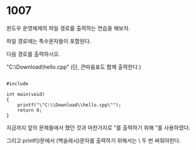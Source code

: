 # 1007

윈도우 운영체제의 파일 경로를 출력하는 연습을 해보자.
 
파일 경로에는 특수문자들이 포함된다.

다음 경로를 출력하시오.

"C:\Download\hello.cpp"
(단, 큰따옴표도 함께 출력한다.)

<pre><code>
#include<stdio.h>

int main(void)
{
	printf("\"C:\\Download\\hello.cpp\"");
	return 0;
}
</code></pre>

지금까지 앞의 문제들에서 했던 것과 마찬가지로 "를 출력하기 위해 \"를 사용하였다.

그리고 printf()문에서 \(백슬래시)문자를 출력하기 위해서는 \\ 두 번 써줘야한다.